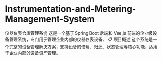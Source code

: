 # Instrumentation-and-Metering-Management-System
仪器仪表仓库管理系统 这是一个基于 Spring Boot 后端和 Vue.js 前端的企业级设备管理系统，专门用于管理企业内部的仪器仪表设备。  📋 项目概述 这个系统是一个完整的设备管理解决方案，支持设备的借用、归还、状态管理等核心功能，适用于企业内部的设备资产管理。
